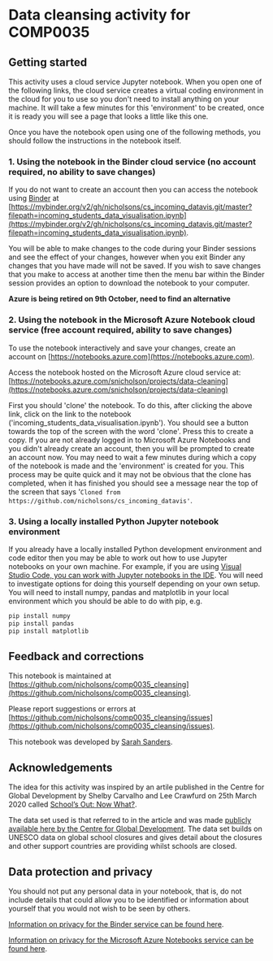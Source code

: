 # Data cleansing activity for COMP0035

## Getting started
This activity uses a cloud service Jupyter notebook. When you open one of the following links, the cloud service creates a virtual coding environment in the cloud for you to use so you don't need to install anything on your machine. It will take a few minutes for this 'environment' to be created, once it is ready you will see a page that looks a little like this one.

Once you have the notebook open using one of the following methods, you should follow the instructions in the notebook itself.

### 1. Using the notebook in the Binder cloud service (no account required, no ability to save changes)
If you do not want to create an account then you can access the notebook using [Binder](https://mybinder.org) at [https://mybinder.org/v2/gh/nicholsons/cs_incoming_datavis.git/master?filepath=incoming_students_data_visualisation.ipynb](https://mybinder.org/v2/gh/nicholsons/cs_incoming_datavis.git/master?filepath=incoming_students_data_visualisation.ipynb).  

You will be able to make changes to the code during your Binder sessions and see the effect of your changes, however when you exit Binder any changes that you have made will not be saved. If you wish to save changes that you make to access at another time then the menu bar within the Binder session provides an option to download the notebook to your computer.

**Azure is being retired on 9th October, need to find an alternative**
### 2. Using the notebook in the Microsoft Azure Notebook cloud service (free account required, ability to save changes)
To use the notebook interactively and save your changes, create an account on [https://notebooks.azure.com](https://notebooks.azure.com). 

Access the notebook hosted on the Microsoft Azure cloud service at:
[https://notebooks.azure.com/snicholson/projects/data-cleaning](https://notebooks.azure.com/snicholson/projects/data-cleaning)

First you should 'clone' the notebook. To do this, after clicking the above link, click on the link to the notebook ('incoming_students_data_visualisation.ipynb'). You should see a button towards the top of the screen with the word 'clone'. Press this to create a copy. If you are not already logged in to Microsoft Azure Notebooks and you didn't already create an account, then you will be prompted to create an account now. You may need to wait a few minutes during which a copy of the notebook is made and the 'environment' is created for you. This process may be quite quick and it may not be obvious that the clone has completed, when it has finished you should see a message near the top of the screen that says '```Cloned from https://github.com/nicholsons/cs_incoming_datavis'```.

### 3. Using a locally installed Python Jupyter notebook environment
If you already have a locally installed Python development environment and code editor then you may be able to work out how to use Jupyter notebooks on your own machine. For example, if you are using [Visual Studio Code, you can work with Jupyter notebooks in the IDE](https://code.visualstudio.com/docs/python/jupyter-support). 
You will need to investigate options for doing this yourself depending on your own setup. 
You will need to install numpy, pandas and matplotlib in your local environment which you should be able to do with pip, e.g. 
```python
pip install numpy
pip install pandas
pip install matplotlib
```

## Feedback and corrections
This notebook is maintained at [https://github.com/nicholsons/comp0035_cleansing](https://github.com/nicholsons/comp0035_cleansing). 

Please report suggestions or errors at [https://github.com/nicholsons/comp0035_cleansing/issues](https://github.com/nicholsons/comp0035_cleansing/issues).

This notebook was developed by [Sarah Sanders](mailto:sarah.sanders@ucl.ac.uk).

## Acknowledgements
The idea for this activity was inspired by an artile published in the Centre for Global Development by Shelby Carvalho and Lee Crawfurd on 25th March 2020 called [School’s Out: Now What?](https://www.cgdev.org/blog/schools-out-now-what).

The data set used is that referred to in the article and was made [publicly available here by the Centre for Global Development]( https://docs.google.com/spreadsheets/d/1ndHgP53atJ5J-EtxgWcpSfYG8LdzHpUsnb6mWybErYg/edit?ts=5e6f893e#gid=0). The data set builds on UNESCO data on global school closures and gives detail about the closures and other support countries are providing whilst schools are closed.

## Data protection and privacy
You should not put any personal data in your notebook, that is, do not include details that could allow you to be identified or information about yourself that you would not wish to be seen by others.

[Information on privacy for the Binder service can be found here](https://mybinder.readthedocs.io/en/latest/faq.html).

[Information on privacy for the Microsoft Azure Notebooks service can be found here](https://privacy.microsoft.com/en-gb/privacystatement).

